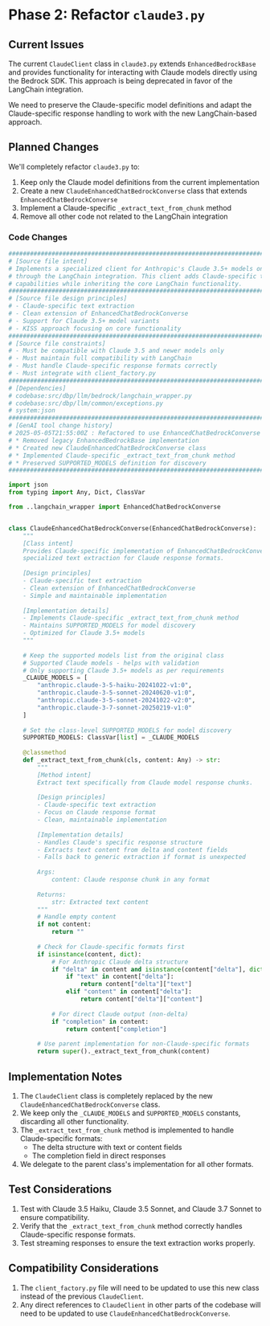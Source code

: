# Phase 2: Refactor `claude3.py`

## Current Issues

The current `ClaudeClient` class in `claude3.py` extends `EnhancedBedrockBase` and provides functionality for interacting with Claude models directly using the Bedrock SDK. This approach is being deprecated in favor of the LangChain integration.

We need to preserve the Claude-specific model definitions and adapt the Claude-specific response handling to work with the new LangChain-based approach.

## Planned Changes

We'll completely refactor `claude3.py` to:

1. Keep only the Claude model definitions from the current implementation
2. Create a new `ClaudeEnhancedChatBedrockConverse` class that extends `EnhancedChatBedrockConverse`
3. Implement a Claude-specific `_extract_text_from_chunk` method
4. Remove all other code not related to the LangChain integration

### Code Changes

```python
###############################################################################
# [Source file intent]
# Implements a specialized client for Anthropic's Claude 3.5+ models on Amazon Bedrock
# through the LangChain integration. This client adds Claude-specific text extraction
# capabilities while inheriting the core LangChain functionality.
###############################################################################
# [Source file design principles]
# - Claude-specific text extraction
# - Clean extension of EnhancedChatBedrockConverse
# - Support for Claude 3.5+ model variants
# - KISS approach focusing on core functionality
###############################################################################
# [Source file constraints]
# - Must be compatible with Claude 3.5 and newer models only
# - Must maintain full compatibility with LangChain
# - Must handle Claude-specific response formats correctly
# - Must integrate with client_factory.py
###############################################################################
# [Dependencies]
# codebase:src/dbp/llm/bedrock/langchain_wrapper.py
# codebase:src/dbp/llm/common/exceptions.py
# system:json
###############################################################################
# [GenAI tool change history]
# 2025-05-05T21:55:00Z : Refactored to use EnhancedChatBedrockConverse by CodeAssistant
# * Removed legacy EnhancedBedrockBase implementation
# * Created new ClaudeEnhancedChatBedrockConverse class
# * Implemented Claude-specific _extract_text_from_chunk method
# * Preserved SUPPORTED_MODELS definition for discovery
###############################################################################

import json
from typing import Any, Dict, ClassVar

from ..langchain_wrapper import EnhancedChatBedrockConverse


class ClaudeEnhancedChatBedrockConverse(EnhancedChatBedrockConverse):
    """
    [Class intent]
    Provides Claude-specific implementation of EnhancedChatBedrockConverse with
    specialized text extraction for Claude response formats.
    
    [Design principles]
    - Claude-specific text extraction
    - Clean extension of EnhancedChatBedrockConverse
    - Simple and maintainable implementation
    
    [Implementation details]
    - Implements Claude-specific _extract_text_from_chunk method
    - Maintains SUPPORTED_MODELS for model discovery
    - Optimized for Claude 3.5+ models
    """
    
    # Keep the supported models list from the original class
    # Supported Claude models - helps with validation
    # Only supporting Claude 3.5+ models as per requirements
    _CLAUDE_MODELS = [
        "anthropic.claude-3-5-haiku-20241022-v1:0", 
        "anthropic.claude-3-5-sonnet-20240620-v1:0",
        "anthropic.claude-3-5-sonnet-20241022-v2:0",
        "anthropic.claude-3-7-sonnet-20250219-v1:0"
    ]
    
    # Set the class-level SUPPORTED_MODELS for model discovery
    SUPPORTED_MODELS: ClassVar[list] = _CLAUDE_MODELS
    
    @classmethod
    def _extract_text_from_chunk(cls, content: Any) -> str:
        """
        [Method intent]
        Extract text specifically from Claude model response chunks.
        
        [Design principles]
        - Claude-specific text extraction
        - Focus on Claude response format
        - Clean, maintainable implementation
        
        [Implementation details]
        - Handles Claude's specific response structure
        - Extracts text content from delta and content fields
        - Falls back to generic extraction if format is unexpected
        
        Args:
            content: Claude response chunk in any format
            
        Returns:
            str: Extracted text content
        """
        # Handle empty content
        if not content:
            return ""
        
        # Check for Claude-specific formats first
        if isinstance(content, dict):
            # For Anthropic Claude delta structure
            if "delta" in content and isinstance(content["delta"], dict):
                if "text" in content["delta"]:
                    return content["delta"]["text"]
                elif "content" in content["delta"]:
                    return content["delta"]["content"]
            
            # For direct Claude output (non-delta)
            if "completion" in content:
                return content["completion"]
        
        # Use parent implementation for non-Claude-specific formats
        return super()._extract_text_from_chunk(content)
```

## Implementation Notes

1. The `ClaudeClient` class is completely replaced by the new `ClaudeEnhancedChatBedrockConverse` class.
2. We keep only the `_CLAUDE_MODELS` and `SUPPORTED_MODELS` constants, discarding all other functionality.
3. The `_extract_text_from_chunk` method is implemented to handle Claude-specific formats:
   - The delta structure with text or content fields
   - The completion field in direct responses
4. We delegate to the parent class's implementation for all other formats.

## Test Considerations

1. Test with Claude 3.5 Haiku, Claude 3.5 Sonnet, and Claude 3.7 Sonnet to ensure compatibility.
2. Verify that the `_extract_text_from_chunk` method correctly handles Claude-specific response formats.
3. Test streaming responses to ensure the text extraction works properly.

## Compatibility Considerations

1. The `client_factory.py` file will need to be updated to use this new class instead of the previous `ClaudeClient`.
2. Any direct references to `ClaudeClient` in other parts of the codebase will need to be updated to use `ClaudeEnhancedChatBedrockConverse`.
